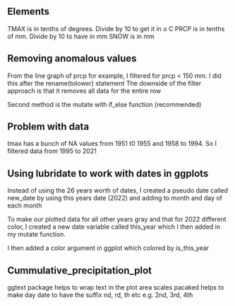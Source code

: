 Elements
--------
TMAX is in tenths of degrees. Divide by 10 to get it in o C
PRCP is in tenths of mm. Divide by 10 to have in mm
SNOW is in mm

Removing anomalous values
-------------------------
From the line graph of prcp for example, I filtered for prcp < 150 mm. I did this after the
rename(tolower) statement
The downside of the filter approach is that it removes all data for the entire row

Second method is the mutate with if_else function (recommended)

Problem with data
-----------------
tmax has a bunch of NA values from 1951 t0 1955 and 1958 to 1994. So I filtered data from 1995 to 2021

Using lubridate to work with dates in ggplots
---------------------------------------------
Instead of using the 26 years worth of dates, I created a pseudo date called new_date by using this years date (2022) and adding to month and day of each month

To make our plotted data for all other years gray and that for 2022 different color, I created a new date variable called this_year which I then added in my mutate function.

I then added a color argument in ggplot which colored by is_this_year

Cummulative_precipitation_plot
------------------------------
ggtext package helps to wrap text in the plot area
scales pacaked helps to make day date to have the suffix nd, rd, th etc e.g. 2nd, 3rd, 4th